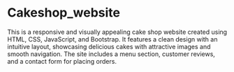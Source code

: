 # Cakeshop_website
This is a responsive and visually appealing cake shop website created using HTML, CSS, JavaScript, and Bootstrap. It features a clean design with an intuitive layout, showcasing delicious cakes with attractive images and smooth navigation. The site includes a menu section, customer reviews, and a contact form for placing orders.
